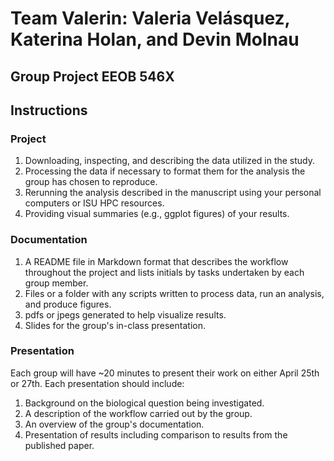 # Team Valerin:  Valeria Velásquez, Katerina Holan, and Devin Molnau
## Group Project EEOB 546X
## Instructions

### Project

1. Downloading, inspecting, and describing the data utilized in the study.
2. Processing the data if necessary to format them for the analysis the group has chosen to reproduce.
3. Rerunning the analysis described in the manuscript using your personal computers or ISU HPC resources.
4. Providing visual summaries (e.g., ggplot figures) of your results.

### Documentation
1. A README file in Markdown format that describes the workflow throughout the project and lists initials by tasks undertaken by each group member.
2. Files or a folder with any scripts written to process data, run an analysis, and produce figures.
3. pdfs or jpegs generated to help visualize results.
4. Slides for the group's in-class presentation.

### Presentation

Each group will have ~20 minutes to present their work on either April 25th or 27th. Each presentation should include:

1. Background on the biological question being investigated.
2. A description of the workflow carried out by the group.
3. An overview of the group's documentation.
4. Presentation of results including comparison to results from the published paper.
